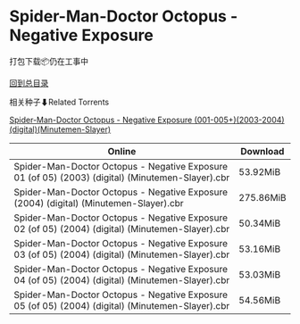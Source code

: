# Spider-Man-Doctor Octopus - Negative Exposure

打包下载📦仍在工事中

[回到总目录](/Catalogs.md)







相关种子⬇Related Torrents

[Spider-Man-Doctor Octopus - Negative Exposure (001-005+)(2003-2004)(digital)(Minutemen-Slayer)](https://github.com/alicewish/markdown/blob/master/torrent/Spider-Man-Doctor-Octopus---Negative-Exposure--001-005---2003-2004--digital--Minutemen-Slayer.md)

Online | Download
--- | ---
Spider-Man-Doctor Octopus - Negative Exposure 01 (of 05) (2003) (digital) (Minutemen-Slayer).cbr | 53.92MiB
Spider-Man-Doctor Octopus - Negative Exposure (2004) (digital) (Minutemen-Slayer).cbr | 275.86MiB
Spider-Man-Doctor Octopus - Negative Exposure 02 (of 05) (2004) (digital) (Minutemen-Slayer).cbr | 50.34MiB
Spider-Man-Doctor Octopus - Negative Exposure 03 (of 05) (2004) (digital) (Minutemen-Slayer).cbr | 53.16MiB
Spider-Man-Doctor Octopus - Negative Exposure 04 (of 05) (2004) (digital) (Minutemen-Slayer).cbr | 53.03MiB
Spider-Man-Doctor Octopus - Negative Exposure 05 (of 05) (2004) (digital) (Minutemen-Slayer).cbr | 54.56MiB